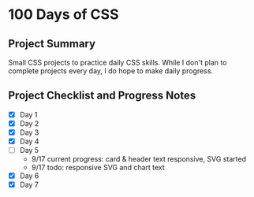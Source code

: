 # 100 Days of CSS #

## Project Summary ##
Small CSS projects to practice daily CSS skills.
While I don't plan to complete projects every day, I do hope to make daily progress.

## Project Checklist and Progress Notes ##
- [x] Day 1
- [x] Day 2
- [x] Day 3
- [x] Day 4
- [ ] Day 5
    - 9/17 current progress: card & header text responsive, SVG started
    - 9/17 todo: responsive SVG and chart text
- [x] Day 6
- [x] Day 7
